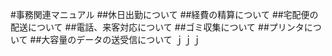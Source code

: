 #事務関連マニュアル
##休日出勤について
##経費の精算について
##宅配便の配送について
##電話、来客対応について
##ゴミ収集について
##プリンタについて
##大容量のデータの送受信について
ｊｊｊ